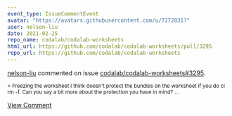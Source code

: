 ```yaml
---
event_type: IssueCommentEvent
avatar: "https://avatars.githubusercontent.com/u/7272031?"
user: nelson-liu
date: 2021-02-25
repo_name: codalab/codalab-worksheets
html_url: https://github.com/codalab/codalab-worksheets/pull/3295
repo_url: https://github.com/codalab/codalab-worksheets
---
```


<a href='https://github.com/nelson-liu' target='_blank'>nelson-liu</a> commented on issue <a href='https://github.com/codalab/codalab-worksheets/pull/3295' target='_blank'>codalab/codalab-worksheets#3295</a>.

<small>> Freezing the worksheet I think doesn't protect the bundles on the worksheet if you do cl rm -f. Can you say a bit more about the protection you have in mind?...</small>

<a href='https://github.com/codalab/codalab-worksheets/pull/3295' target='_blank'>View Comment</a>